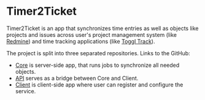 # Timer2Ticket

Timer2Ticket is an app that synchronizes time entries as well as objects like projects and issues across user's project management system (like [Redmine](https://www.redmine.org/)) and time tracking applications (like [Toggl Track](https://toggl.com/track/)).

The project is split into three separated repositories. Links to the GitHub:

* [Core](https://github.com/vitstefan/timer2ticket-core) is server-side app, that runs jobs to synchronize all needed objects. 
* [API](https://github.com/vitstefan/timer2ticket-api) serves as a bridge between Core and Client. 
* [Client](https://github.com/vitstefan/timer2ticket-client) is client-side app where user can register and configure the service.
